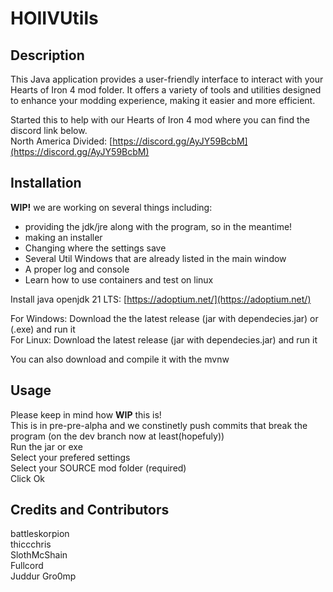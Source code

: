 # HOIIVUtils

## Description

This Java application provides a user-friendly interface to interact with your Hearts of Iron 4 mod folder. It offers a variety of tools and utilities designed to enhance your modding experience, making it easier and more efficient.  

Started this to help with our Hearts of Iron 4 mod where you can find the discord link below.  
North America Divided: [https://discord.gg/AyJY59BcbM](https://discord.gg/AyJY59BcbM)  

## Installation

**WIP!** we are working on several things including:

- providing the jdk/jre along with the program, so in the meantime!  
- making an installer
- Changing where the settings save
- Several Util Windows that are already listed in the main window  
- A proper log and console
- Learn how to use containers and test on linux

Install java openjdk 21 LTS: [https://adoptium.net/](https://adoptium.net/)  

For Windows: Download the the latest release (jar with dependecies.jar) or (.exe) and run it  
For Linux: Download the latest release (jar with dependecies.jar) and run it

You can also download and compile it with the mvnw

## Usage

Please keep in mind how **WIP** this is!  
This is in pre-pre-alpha and we constinetly push commits that break the program (on the dev branch now at least(hopefuly))  
Run the jar or exe  
Select your prefered settings  
Select your SOURCE mod folder (required)  
Click Ok  

## Credits and Contributors

battleskorpion  
thiccchris  
SlothMcShain  
Fullcord  
Juddur
Gro0mp  
